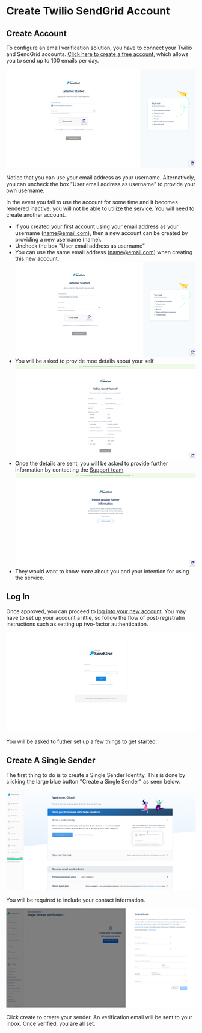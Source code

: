 # Create Twilio SendGrid Account


## Create Account

To configure an email verification solution, you have to connect your Twilio and SendGrid accounts. [Click here to create a free account](https://signup.sendgrid.com/), which allows you to send up to 100 emails per day.

![Create Account](/images/sendgrid/create_account/create_account.png)

Notice that you can use your email address as your username. Alternatively, you can uncheck the box "User email address as username" to provide your own username.

In the event you fail to use the account for some time and it becomes rendered inactive, you will not be able to utilize the service. You will need to create another account.

- If you created your first account using your email address as your username (name@email.com), then a new account can be created by providing a new username (name).
- Uncheck the box "User email address as username"
- You can use the same email address (name@email.com) when creating this new account.
![Create a new account again](/images/sendgrid/create_account/new_account_again.png)
- You will be asked to provide moe details about your self
![About yourself](/images/sendgrid/create_account/your_info.png)
- Once the details are sent, you will be asked to provide further information by contacting the [Support team](support@twilio.zendesk.com).
![Contact Support](/images/sendgrid/create_account/contact_support.png)
- They would want to know more about you and your intention for using the service.


## Log In

Once approved, you can proceed to [log into your new account](https://app.sendgrid.com/login). You may have to set up your account a little, so follow the flow of post-registratin instructions such as setting up two-factor authentication.

![Login](/images/sendgrid/create_account/login.png)

You will be asked to futher set up a few things to get started.


## Create A Single Sender

The first thing to do is to create a Single Sender Identity. This is done by clicking the large blue button "Create a Single Sender" as seen below.

![Create Single Sender](/images/sendgrid/create_account/create_sender_id.png)

You will be required to include your contact information.

![Create Sender](/images/sendgrid/create_account/create_sender.png)

Click create to create your sender. An verification email will be sent to your inbox. Once verified, you are all set.